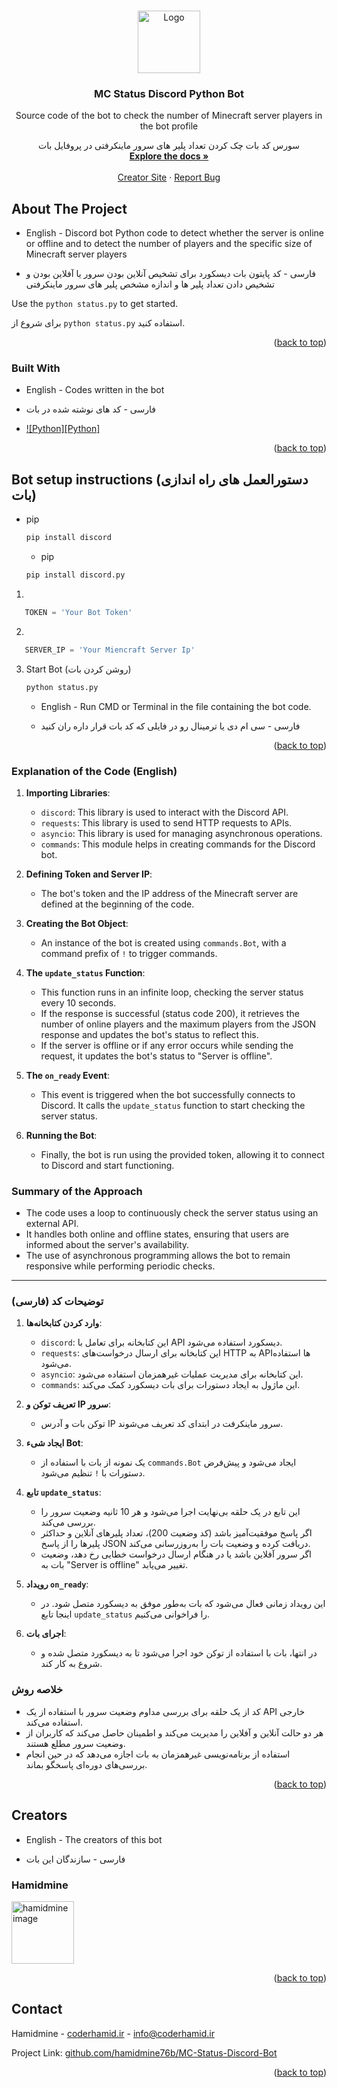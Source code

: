<a id="readme-top"></a>

<!-- PROJECT LOGO -->
<br />
<div align="center">
  <a href="https://github.com/hamidmine76b/MC-Status-Discord-Bot">
    <img src="https://frankdev.ir/images/MC-Status-Discord-Bot.png" alt="Logo" width="100" height="100">
  </a>

  <h3 align="center">MC Status Discord Python Bot</h3>

  <p align="center">
    Source code of the bot to check the number of Minecraft server players in the bot profile
    <br />
  <p align="center">
    سورس کد بات چک کردن تعداد پلیر های سرور ماینکرفتی در پروفایل بات
    <br />
    <a href="https://coderhamid.ir"><strong>Explore the docs »</strong></a>
    <br />
    <br />
    <a href="https://coderhamid.ir/">Creator Site</a>
    &middot;
    <a href="https://discord.com/users/703707009454833715">Report Bug</a>
  </p>
</div>



<!-- ABOUT THE PROJECT -->
## About The Project


- English -
Discord bot Python code to detect whether the server is online or offline and to detect the number of players and the specific size of Minecraft server players

- فارسی -
کد پایتون بات دیسکورد برای تشخیص آنلاین بودن سرور یا آفلاین بودن و تشخیص دادن تعداد پلیر ها و اندازه مشخص پلیر های سرور ماینکرفتی


Use the `python status.py` to get started.

برای شروع از `python status.py` استفاده کنید.

<p align="right">(<a href="#readme-top">back to top</a>)</p>



### Built With

- English -
Codes written in the bot

- فارسی -
کد های نوشته شده در بات

* [![Python][Python]][Python-url]

<p align="right">(<a href="#readme-top">back to top</a>)</p>



<!-- GETTING STARTED -->
## Bot setup instructions (دستورالعمل های راه اندازی بات)

* pip
  ```sh
  pip install discord
  ```

  * pip
  ```sh
  pip install discord.py
  ```

1.
```python
   TOKEN = 'Your Bot Token'
   ```
2.
```python
   SERVER_IP = 'Your Miencraft Server Ip'
   ```
3. Start Bot (روشن کردن بات)
   ```sh
   python status.py
   ```
   - English -
   Run CMD or Terminal in the file containing the bot code.

   - فارسی -
   سی ام دی یا ترمینال رو در فایلی که کد بات قرار داره ران کنید

<p align="right">(<a href="#readme-top">back to top</a>)</p>


### Explanation of the Code (English)

1. **Importing Libraries**: 
   - `discord`: This library is used to interact with the Discord API.
   - `requests`: This library is used to send HTTP requests to APIs.
   - `asyncio`: This library is used for managing asynchronous operations.
   - `commands`: This module helps in creating commands for the Discord bot.

2. **Defining Token and Server IP**: 
   - The bot's token and the IP address of the Minecraft server are defined at the beginning of the code.

3. **Creating the Bot Object**: 
   - An instance of the bot is created using `commands.Bot`, with a command prefix of `!` to trigger commands.

4. **The `update_status` Function**:
   - This function runs in an infinite loop, checking the server status every 10 seconds.
   - If the response is successful (status code 200), it retrieves the number of online players and the maximum players from the JSON response and updates the bot's status to reflect this.
   - If the server is offline or if any error occurs while sending the request, it updates the bot's status to "Server is offline".

5. **The `on_ready` Event**:
   - This event is triggered when the bot successfully connects to Discord. It calls the `update_status` function to start checking the server status.

6. **Running the Bot**: 
   - Finally, the bot is run using the provided token, allowing it to connect to Discord and start functioning.

### Summary of the Approach
- The code uses a loop to continuously check the server status using an external API.
- It handles both online and offline states, ensuring that users are informed about the server's availability.
- The use of asynchronous programming allows the bot to remain responsive while performing periodic checks.

---

### توضیحات کد (فارسی)

1. **وارد کردن کتابخانه‌ها**: 
   - `discord`: این کتابخانه برای تعامل با API دیسکورد استفاده می‌شود.
   - `requests`: این کتابخانه برای ارسال درخواست‌های HTTP به APIها استفاده می‌شود.
   - `asyncio`: این کتابخانه برای مدیریت عملیات غیرهمزمان استفاده می‌شود.
   - `commands`: این ماژول به ایجاد دستورات برای بات دیسکورد کمک می‌کند.

2. **تعریف توکن و IP سرور**: 
   - توکن بات و آدرس IP سرور ماینکرفت در ابتدای کد تعریف می‌شوند.

3. **ایجاد شیء Bot**: 
   - یک نمونه از بات با استفاده از `commands.Bot` ایجاد می‌شود و پیش‌فرض دستورات با `!` تنظیم می‌شود.

4. **تابع `update_status`**:
   - این تابع در یک حلقه بی‌نهایت اجرا می‌شود و هر 10 ثانیه وضعیت سرور را بررسی می‌کند.
   - اگر پاسخ موفقیت‌آمیز باشد (کد وضعیت 200)، تعداد پلیرهای آنلاین و حداکثر پلیرها را از پاسخ JSON دریافت کرده و وضعیت بات را به‌روزرسانی می‌کند.
   - اگر سرور آفلاین باشد یا در هنگام ارسال درخواست خطایی رخ دهد، وضعیت بات به "Server is offline" تغییر می‌یابد.

5. **رویداد `on_ready`**:
   - این رویداد زمانی فعال می‌شود که بات به‌طور موفق به دیسکورد متصل شود. در اینجا تابع `update_status` را فراخوانی می‌کنیم.

6. **اجرای بات**: 
   - در انتها، بات با استفاده از توکن خود اجرا می‌شود تا به دیسکورد متصل شده و شروع به کار کند.

### خلاصه روش
- کد از یک حلقه برای بررسی مداوم وضعیت سرور با استفاده از یک API خارجی استفاده می‌کند.
- هر دو حالت آنلاین و آفلاین را مدیریت می‌کند و اطمینان حاصل می‌کند که کاربران از وضعیت سرور مطلع هستند.
- استفاده از برنامه‌نویسی غیرهمزمان به بات اجازه می‌دهد که در حین انجام بررسی‌های دوره‌ای پاسخگو بماند.


<p align="right">(<a href="#readme-top">back to top</a>)</p>



<!-- CONTRIBUTING -->
## Creators

- English -
The creators of this bot

- فارسی -
سازندگان این بات

### Hamidmine

<a href="https://coderhamid.ir">
  <img src="https://frankdev.ir/images/hamidmine.png" alt="hamidmine image" width="100" height="100" />
</a>

<p align="right">(<a href="#readme-top">back to top</a>)</p>

<!-- CONTACT -->
## Contact

Hamidmine - [coderhamid.ir](https://coderhamid.ir/) - info@coderhamid.ir

Project Link: [github.com/hamidmine76b/MC-Status-Discord-Bot](https://github.com/hamidmine76b/MC-Status-Discord-Bot)

<p align="right">(<a href="#readme-top">back to top</a>)</p>

<!-- MARKDOWN LINKS & IMAGES -->
<!-- https://www.markdownguide.org/basic-syntax/#reference-style-links -->
[Python-url]: https://www.python.org/
